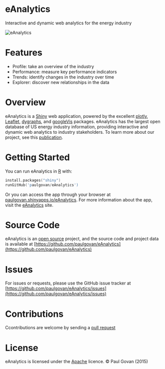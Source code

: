 # eAnalytics
Interactive and dynamic web analytics for the energy industry

![eAnalytics](https://github.com/paulgovan/eAnalytics/blob/master/images/eAnalytics%20Profile%20Tab.png?raw=true)

# Features
* Profile: take an overview of the industry
* Performance: measure key performance indicators
* Trends: identify changes in the industry over time
* Explorer: discover new relationships in the data

# Overview
eAnalytics is a [Shiny](http://shiny.rstudio.com) web application, powered by the excellent [plotly](https://plot.ly/r/), [Leaflet](https://rstudio.github.io/leaflet/), [dygraphs](https://rstudio.github.io/dygraphs/), and [googleVis](https://cran.r-project.org/web/packages/googleVis/vignettes/googleVis_examples.html) packages. eAnalytics has the largest open database of US energy industry information, providing interactive and dynamic web analytics to industry stakeholders. To learn more about our project, see this [publication](http://ascelibrary.org/doi/abs/10.1061/9780784413012.143).

# Getting Started
You can run eAnalytics in [R](https://www.r-project.org) with:

```S
install.packages("shiny")
runGitHub('paulgovan/eAnalytics')
```

Or you can access the app through your browser at [paulgovan.shinyapps.io/eAnalytics](https://paulgovan.shinyapps.io/eAnalytics). For more information about the app, visit the [eAnalytics](http://paulgovan.wix.com/eAnalytics) site. 

# Source Code
eAnalytics is an [open source](http://opensource.org) project, and the source code and project data is available at [https://github.com/paulgovan/eAnalytics](https://github.com/paulgovan/eAnalytics)

# Issues
For issues or requests, please use the GitHub issue tracker at [https://github.com/paulgovan/eAnalytics/issues](https://github.com/paulgovan/eAnalytics/issues)

# Contributions
Ccontributions are welcome by sending a [pull request](https://github.com/paulgovan/eAnalytics/pulls)

# License
eAnalytics is licensed under the [Apache](http://www.apache.org/licenses/LICENSE-2.0) licence. &copy; Paul Govan (2015)

